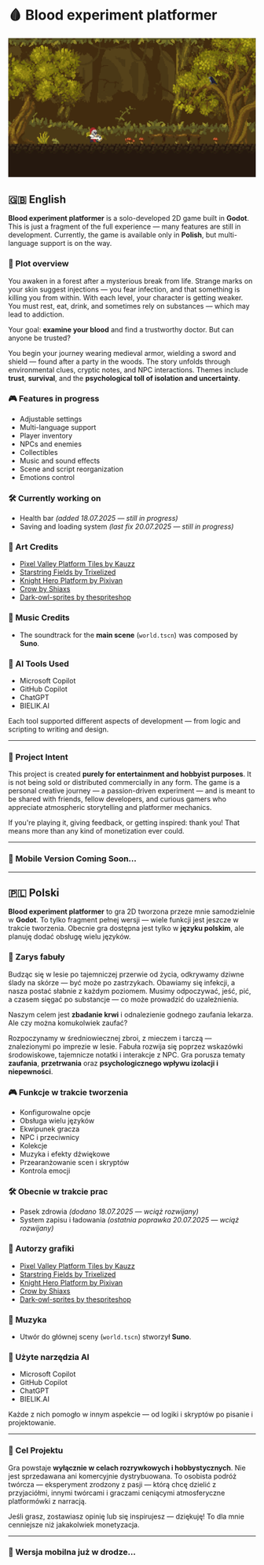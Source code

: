 # 🩸 Blood experiment platformer

![screen1](blood_experiment_platformer.png)

## 🇬🇧 English

**Blood experiment platformer** is a solo-developed 2D game built in **Godot**. This is just a fragment of the full experience — many features are still in development. Currently, the game is available only in **Polish**, but multi-language support is on the way.

### 🧪 Plot overview

You awaken in a forest after a mysterious break from life. Strange marks on your skin suggest injections — you fear infection, and that something is killing you from within. With each level, your character is getting weaker. You must rest, eat, drink, and sometimes rely on substances — which may lead to addiction.

Your goal: **examine your blood** and find a trustworthy doctor. But can anyone be trusted?

You begin your journey wearing medieval armor, wielding a sword and shield — found after a party in the woods. The story unfolds through environmental clues, cryptic notes, and NPC interactions. Themes include **trust**, **survival**, and the **psychological toll of isolation and uncertainty**.

### 🎮 Features in progress

- Adjustable settings  
- Multi-language support  
- Player inventory  
- NPCs and enemies  
- Collectibles  
- Music and sound effects  
- Scene and script reorganization  
- Emotions control  

### 🛠️ Currently working on

- Health bar *(added 18.07.2025 — still in progress)*  
- Saving and loading system *(last fix 20.07.2025 — still in progress)*  

### 🎨 Art Credits

- [Pixel Valley Platform Tiles by Kauzz](https://kauzz.itch.io/pixel-valley-plataform-tiles)  
- [Starstring Fields by Trixelized](https://trixelized.itch.io/starstring-fields)  
- [Knight Hero Platform by Pixivan](https://pixivan.itch.io/knight-hero-platfor)  
- [Crow by Shiaxs](https://shiaxs.itch.io/crow)  
- [Dark-owl-sprites by thespriteshop](https://thespriteshop.itch.io/dark-owl-sprites)  

### 🎼 Music Credits

- The soundtrack for the **main scene** (`world.tscn`) was composed by **Suno**.

### 🤖 AI Tools Used

- Microsoft Copilot  
- GitHub Copilot  
- ChatGPT  
- BIELIK.AI  

Each tool supported different aspects of development — from logic and scripting to writing and design.

---

### 🧭 Project Intent

This project is created **purely for entertainment and hobbyist purposes**. It is not being sold or distributed commercially in any form. The game is a personal creative journey — a passion-driven experiment — and is meant to be shared with friends, fellow developers, and curious gamers who appreciate atmospheric storytelling and platformer mechanics.

If you're playing it, giving feedback, or getting inspired: thank you! That means more than any kind of monetization ever could.

---

### 📱 Mobile Version Coming Soon…

---

## 🇵🇱 Polski

**Blood experiment platformer** to gra 2D tworzona przeze mnie samodzielnie w **Godot**. To tylko fragment pełnej wersji — wiele funkcji jest jeszcze w trakcie tworzenia. Obecnie gra dostępna jest tylko w **języku polskim**, ale planuję dodać obsługę wielu języków.

### 🧪 Zarys fabuły

Budząc się w lesie po tajemniczej przerwie od życia, odkrywamy dziwne ślady na skórze — być może po zastrzykach. Obawiamy się infekcji, a nasza postać słabnie z każdym poziomem. Musimy odpoczywać, jeść, pić, a czasem sięgać po substancje — co może prowadzić do uzależnienia.

Naszym celem jest **zbadanie krwi** i odnalezienie godnego zaufania lekarza. Ale czy można komukolwiek zaufać?

Rozpoczynamy w średniowiecznej zbroi, z mieczem i tarczą — znalezionymi po imprezie w lesie. Fabuła rozwija się poprzez wskazówki środowiskowe, tajemnicze notatki i interakcje z NPC. Gra porusza tematy **zaufania**, **przetrwania** oraz **psychologicznego wpływu izolacji i niepewności**.

### 🎮 Funkcje w trakcie tworzenia

- Konfigurowalne opcje  
- Obsługa wielu języków  
- Ekwipunek gracza  
- NPC i przeciwnicy  
- Kolekcje  
- Muzyka i efekty dźwiękowe  
- Przearanżowanie scen i skryptów  
- Kontrola emocji  

### 🛠️ Obecnie w trakcie prac

- Pasek zdrowia *(dodano 18.07.2025 — wciąż rozwijany)*  
- System zapisu i ładowania *(ostatnia poprawka 20.07.2025 — wciąż rozwijany)*  

### 🎨 Autorzy grafiki

- [Pixel Valley Platform Tiles by Kauzz](https://kauzz.itch.io/pixel-valley-plataform-tiles)  
- [Starstring Fields by Trixelized](https://trixelized.itch.io/starstring-fields)  
- [Knight Hero Platform by Pixivan](https://pixivan.itch.io/knight-hero-platfor)  
- [Crow by Shiaxs](https://shiaxs.itch.io/crow)  
- [Dark-owl-sprites by thespriteshop](https://thespriteshop.itch.io/dark-owl-sprites)  

### 🎼 Muzyka

- Utwór do głównej sceny (`world.tscn`) stworzył **Suno**.

### 🤖 Użyte narzędzia AI

- Microsoft Copilot  
- GitHub Copilot  
- ChatGPT  
- BIELIK.AI  

Każde z nich pomogło w innym aspekcie — od logiki i skryptów po pisanie i projektowanie.

---

### 🧭 Cel Projektu

Gra powstaje **wyłącznie w celach rozrywkowych i hobbystycznych**. Nie jest sprzedawana ani komercyjnie dystrybuowana. To osobista podróż twórcza — eksperyment zrodzony z pasji — którą chcę dzielić z przyjaciółmi, innymi twórcami i graczami ceniącymi atmosferyczne platformówki z narracją.

Jeśli grasz, zostawiasz opinię lub się inspirujesz — dziękuję! To dla mnie cenniejsze niż jakakolwiek monetyzacja.

---

### 📱 Wersja mobilna już w drodze…

